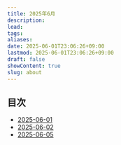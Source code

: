 ```yaml
---
title: 2025年6月
description: 
lead: 
tags: 
aliases: 
date: 2025-06-01T23:06:26+09:00
lastmod: 2025-06-01T23:06:26+09:00
draft: false
showContent: true
slug: about
---
```

## 目次
- [2025-06-01](2025-06-01.md)
- [2025-06-02](2025-06-02.md)
- [2025-06-05](2025-06-05.md)